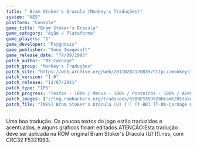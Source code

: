 ```yaml
---
title: " Bram Stoker's Dracula (Monkey's Traduções)"
system: "NES"
platform: "Console"
game_title: "Bram Stoker's Dracula"
game_category: "Ação / Plataforma"
game_players: "1"
game_developer: "Psygnosis"
game_publisher: "Sony Imagesoft"
game_release_date: "??/09/1993"
patch_author: "ØX-Carnage"
patch_group: "Monkey's Traduções"
patch_site: "https://web.archive.org/web/20110202120839/http://monkeystraducoes.com/"
patch_version: "1.0"
patch_release: "12/07/2011"
patch_type: "IPS"
patch_progress: "Textos - 100% / Menus - 100% / Ponteiros - 100% / Acentos - 100% / Gráficos - 15%"
patch_images: ["//img.romhackers.org/traducoes/%5BNES%5D%20Bram%20Stoker's%20Dracula%20-%20Monkey's%20Tradu%C3%A7%C3%B5es%20-%201.png","//img.romhackers.org/traducoes/%5BNES%5D%20Bram%20Stoker's%20Dracula%20-%20Monkey's%20Tradu%C3%A7%C3%B5es%20-%202.png","//img.romhackers.org/traducoes/%5BNES%5D%20Bram%20Stoker's%20Dracula%20-%20Monkey's%20Tradu%C3%A7%C3%B5es%20-%203.png"]
patch_file: "[NES] Bram Stoker's Dracula (U) [!] [T-BR] [T-ØX-Carnage G-Monkey's Traduções] [V-1.0 A-2011].zip"
---
```

Uma boa tradução. Os poucos textos do jogo estão traduzidos e acentuados, e alguns gráficos foram editados.ATENÇÃO:Esta tradução deve ser aplicada na ROM original Bram Stoker's Dracula (U) [!].nes, com CRC32 F5321963.